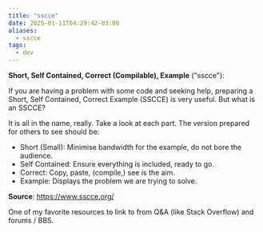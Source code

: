 ```yaml
---
title: "sscce"
date: 2025-01-11T04:29:42-03:00
aliases:
  - sscce
tags:
  - dev
---
```


**Short, Self Contained, Correct (Compilable), Example** ("sscce"):

If you are having a problem with some code and seeking help, preparing a Short,
Self Contained, Correct Example (SSCCE) is very useful. But what is an SSCCE?

It is all in the name, really. Take a look at each part. The version prepared
for others to see should be:

- Short (Small): Minimise bandwidth for the example, do not bore the audience.
- Self Contained: Ensure everything is included, ready to go.
- Correct: Copy, paste, (compile,) see is the aim.
- Example: Displays the problem we are trying to solve.

**Source**: https://www.sscce.org/

One of my favorite resources to link to from Q&A (like Stack Overflow) and forums / BBS.
